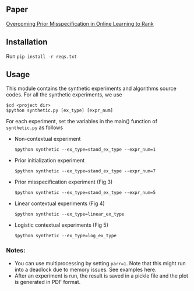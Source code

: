 ## Paper
[Overcoming Prior Misspecification in Online Learning to Rank](https://arxiv.org/abs/2301.10651)

## Installation
Run `pip install -r reqs.txt`

## Usage
This module contains the synthetic experiments and algorithms source codes. For all the synthetic experiments, we use 

```
$cd <project dir>
$python synthetic.py [ex_type] [expr_num]
```

For each experiment, set the variables in the main() function of `synthetic.py` as follows

- Non-contextual experiment

  `$python synthetic --ex_type=stand_ex_type --expr_num=1` 
- Prior initialization experiment

  `$python synthetic --ex_type=stand_ex_type --expr_num=7`
- Prior misspecification experiment (Fig 3)

  `$python synthetic --ex_type=stand_ex_type --expr_num=5`
- Linear contextual experiments (Fig 4)

  `$python synthetic --ex_type=linear_ex_type`
- Logistic contextual experiments (Fig 5)

  `$python synthetic --ex_type=log_ex_type`

### Notes:
- You can use multiprocessing by setting `parr=1`. Note that this might run into a deadlock due to memory issues. See examples here.
- After an experiment is run, the result is saved in a pickle file and the plot is generated in PDF format. 
